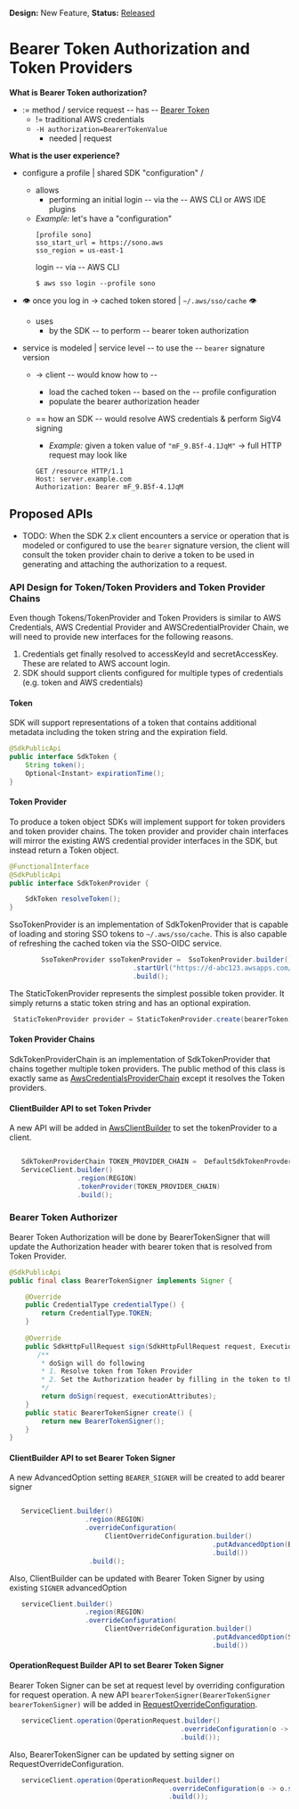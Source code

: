 **Design:** New Feature, **Status:** [Released](../../../README.md)

# Bearer Token Authorization and Token Providers

**What is Bearer Token authorization?**

* := method / service request -- has -- [Bearer Token](https://oauth.net/2/bearer-tokens/)
  * != traditional AWS credentials
  * `-H authorization=BearerTokenValue`
    * needed | request 

**What is the user experience?**

* configure a profile | shared SDK "configuration" /
  * allows
    * performing an initial login -- via the -- AWS CLI or AWS IDE plugins
  * _Example:_ let's have a "configuration"
     ```
     [profile sono]
     sso_start_url = https://sono.aws
     sso_region = us-east-1
     ```
     login -- via -- AWS CLI
     ```
     $ aws sso login --profile sono
     ```
* 👁️ once you log in -> cached token stored | `~/.aws/sso/cache` 👁️
  * uses
    * by the SDK -- to perform -- bearer token authorization 

* service is modeled | service level -- to use the -- `bearer` signature version
  * -> client -- would know how to --
    * load the cached token -- based on the -- profile configuration
    * populate the bearer authorization header
  * == how an SDK -- would resolve AWS credentials & perform SigV4 signing
    * _Example:_ given a token value of `"mF_9.B5f-4.1JqM"` -> full HTTP
request may look like

     ```
     GET /resource HTTP/1.1
     Host: server.example.com
     Authorization: Bearer mF_9.B5f-4.1JqM
     ```

## Proposed APIs

* TODO:
When the SDK 2.x client encounters a service or operation that is modeled or configured to use the 
`bearer` signature version, the client will consult the token provider chain to 
derive a token to be used in generating and attaching the authorization to a request.

### API Design for Token/Token Providers and Token Provider Chains

Even though Tokens/TokenProvider and Token Providers is similar to AWS Credentials, 
AWS Credential Provider and AWSCredentialProvider Chain, we will need to provide new interfaces for the following reasons.
 1. Credentials get finally resolved to accessKeyId and secretAccessKey. These are related to AWS account login.
 2. SDK should support clients configured for multiple types of credentials (e.g. token and AWS credentials)

#### Token 

SDK will support representations of a token that contains additional metadata including the token string and
the expiration field.
```java
@SdkPublicApi
public interface SdkToken {
    String token();
    Optional<Instant> expirationTime();
}

```

#### Token Provider

To produce a token object SDKs will implement support for token providers and token provider chains.
The token provider and provider chain interfaces will mirror the existing AWS credential provider
interfaces in the SDK, but instead return a Token object.

```java
@FunctionalInterface
@SdkPublicApi
public interface SdkTokenProvider {

    SdkToken resolveToken();
}
```
SsoTokenProvider is an implementation of SdkTokenProvider that is capable of loading and  storing SSO tokens to 
`~/.aws/sso/cache`. This is also capable of refreshing the cached token via the SSO-OIDC service.


```java
        SsoTokenProvider ssoTokenProvider =  SsoTokenProvider.builder()
                               .startUrl("https://d-abc123.awsapps.com/start")
                               .build();
```

The StaticTokenProvider represents the simplest possible token provider. 
It simply returns a static token string and has an optional expiration.

```java
 StaticTokenProvider provider = StaticTokenProvider.create(bearerToken);
```

#### Token Provider Chains

SdkTokenProviderChain is an implementation of SdkTokenProvider that chains together multiple token providers.
The public method of this class is exactly same as [AwsCredentialsProviderChain](https://github.com/aws/aws-sdk-java-v2/blob/master/core/auth/src/main/java/software/amazon/awssdk/auth/credentials/AwsCredentialsProviderChain.java)
except it resolves the Token providers.

#### ClientBuilder API to set Token Privder

A new API will be added in [AwsClientBuilder](https://github.com/aws/aws-sdk-java-v2/blob/master/core/aws-core/src/main/java/software/amazon/awssdk/awscore/client/builder/AwsClientBuilder.java)
to set the tokenProvider to a client.

```java

   SdkTokenProviderChain TOKEN_PROVIDER_CHAIN =  DefaultSdkTokenProvderChain.create(); 
   ServiceClient.builder()
                 .region(REGION)
                 .tokenProvider(TOKEN_PROVIDER_CHAIN)
                 .build();
```


### Bearer Token Authorizer

Bearer Token Authorization will be done by BearerTokenSigner that will update the Authorization header with bearer 
token that is resolved from Token Provider.

```java
@SdkPublicApi
public final class BearerTokenSigner implements Signer {

    @Override
    public CredentialType credentialType() {
        return CredentialType.TOKEN;
    }
    
    @Override
    public SdkHttpFullRequest sign(SdkHttpFullRequest request, ExecutionAttributes executionAttributes) {
       /**
        * doSign will do following
        * 1. Resolve token from Token Provider
        * 2. Set the Authorization header by filling in the token to the following format string: "Bearer {token}".
        */
        return doSign(request, executionAttributes);
    }
    public static BearerTokenSigner create() {
        return new BearerTokenSigner();
    }
}

```
#### ClientBuilder API to set Bearer Token Signer

A new AdvancedOption setting `BEARER_SIGNER` will be created to add bearer signer

```java

   ServiceClient.builder()
                   .region(REGION)
                   .overrideConfiguration(
                        ClientOverrideConfiguration.builder()
                                                   .putAdvancedOption(BEARER_SIGNER, DefaultBearerTokenSigner.create())
                                                   .build())
                    .build();
```

Also, ClientBuilder can be updated with Bearer Token Signer by using existing `SIGNER` advancedOption
```java
   serviceClient.builder()
                   .region(REGION)
                   .overrideConfiguration(
                        ClientOverrideConfiguration.builder()
                                                   .putAdvancedOption(SIGNER, DefaultBearerTokenSigner.create())
                                                   .build())
```
#### OperationRequest Builder API to set Bearer Token Signer
Bearer Token Signer can be set at request level by overriding configuration for request operation.
A new API `bearerTokenSigner(BearerTokenSigner bearerTokenSigner)` will be added in 
[RequestOverrideConfiguration](https://github.com/aws/aws-sdk-java-v2/blob/master/core/aws-core/src/main/java/software/amazon/awssdk/awscore/AwsRequestOverrideConfiguration.java).

```java
   serviceClient.operation(OperationRequest.builder()
                                           .overrideConfiguration(o -> o.bearerTokenSigner(DefaultBearerTokenSigner.create()))
                                           .build());
```

Also, BearerTokenSigner can be updated by setting signer on RequestOverrideConfiguration.

```java
   serviceClient.operation(OperationRequest.builder()
                                        .overrideConfiguration(o -> o.signer(DefaultBearerTokenSigner.create()))
                                        .build());
```

